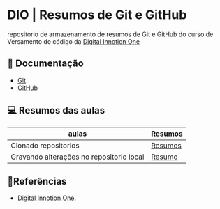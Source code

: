 
# DIO | Resumos de Git e GitHub
repositorio de armazenamento de resumos de Git e GitHub do curso de Versamento de código da
[Digital Innotion One](https://web.dio.me/home)

## 📖 Documentação 
- [Git](https://git-scm.com/docs/git/pt_BR)
- [GitHub](https://docs.github.com/pt)

## 💻 Resumos das aulas

| aulas | Resumos |
|-------|---------|
| Clonado repositorios | [Resumos](https://docs.google.com/document/d/1kQUFFxv_62eb1hQdYyTmHPQ3J6f3VZJFuQSke3HcEss/edit?usp=sharing)|
| Gravando alterações no repositorio local | [Resumo](https://docs.google.com/document/d/1RmzzJyP26tmz1oNyFKighn1oId7YHbjTTRuONTYSs1Q/edit?usp=sharing)|

## 🤔Referências 

- [Digital Innotion One](https://web.dio.me/home).



